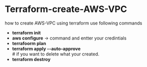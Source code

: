 # Terraform-create-AWS-VPC
how to create AWS-VPC using terraform
use following commands

<ul>
  <li><strong>terraform init</strong></li>
  <li><strong>aws configure</strong> -> command and entter your credintials</li>
  <li><strong>terrafoorm plan</strong></li>
  <li><strong>terraform apply --auto-approve</strong></li>
  # if you want to delete what your created.
  <li><strong>terraform destroy</strong></li>
 </ul>

